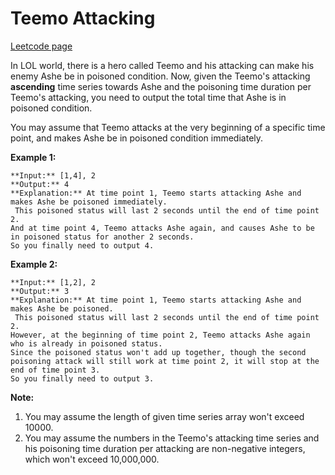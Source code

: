 # Teemo Attacking
[Leetcode page](https://leetcode.com/problems/teemo-attacking/description)

In LOL world, there is a hero called Teemo and his attacking can make his
enemy Ashe be in poisoned condition. Now, given the Teemo's attacking
**ascending** time series towards Ashe and the poisoning time duration per
Teemo's attacking, you need to output the total time that Ashe is in poisoned
condition.

You may assume that Teemo attacks at the very beginning of a specific time
point, and makes Ashe be in poisoned condition immediately.

**Example 1:**  

    
    
    **Input:** [1,4], 2
    **Output:** 4
    **Explanation:** At time point 1, Teemo starts attacking Ashe and makes Ashe be poisoned immediately.   
     This poisoned status will last 2 seconds until the end of time point 2.   
    And at time point 4, Teemo attacks Ashe again, and causes Ashe to be in poisoned status for another 2 seconds.   
    So you finally need to output 4.
    

**Example 2:**  

    
    
    **Input:** [1,2], 2
    **Output:** 3
    **Explanation:** At time point 1, Teemo starts attacking Ashe and makes Ashe be poisoned.   
     This poisoned status will last 2 seconds until the end of time point 2.   
    However, at the beginning of time point 2, Teemo attacks Ashe again who is already in poisoned status.   
    Since the poisoned status won't add up together, though the second poisoning attack will still work at time point 2, it will stop at the end of time point 3.   
    So you finally need to output 3.
    

**Note:**  

  1. You may assume the length of given time series array won't exceed 10000.
  2. You may assume the numbers in the Teemo's attacking time series and his poisoning time duration per attacking are non-negative integers, which won't exceed 10,000,000.

